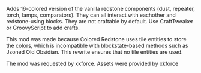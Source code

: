 Adds 16-colored version of the vanilla redstone components (dust, repeater, torch, lamps, comparators). They can all interact with eachother and redstone-using blocks. They are not craftable by default. Use CraftTweaker or GroovyScript to add crafts.

This mod was made because Colored Redstone uses tile entities to store the colors, which is incompatible with blockstate-based methods such as Jsoned Old Obsidian. This rewrite ensures that no tile entities are used.

The mod was requested by xkforce. Assets were provided by xkforce
